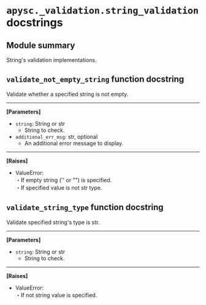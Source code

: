 # `apysc._validation.string_validation` docstrings

## Module summary

String's validation implementations.

## `validate_not_empty_string` function docstring

Validate whether a specified string is not empty.<hr>

**[Parameters]**

- `string`: String or str
  - String to check.
- `additional_err_msg`: str, optional
  - An additional error message to display.

<hr>

**[Raises]**

- ValueError: <br> ・If empty string ('' or "") is specified. <br> ・If specified value is not str type.

## `validate_string_type` function docstring

Validate specified string's type is str.<hr>

**[Parameters]**

- `string`: String or str
  - String to check.

<hr>

**[Raises]**

- ValueError: <br> ・If not string value is specified.